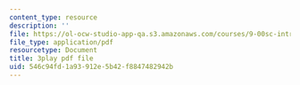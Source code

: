 ```yaml
---
content_type: resource
description: ''
file: https://ol-ocw-studio-app-qa.s3.amazonaws.com/courses/9-00sc-introduction-to-psychology-fall-2011/546c94fd1a93912e5b42f8847482942b_Vko17una2Zw.pdf
file_type: application/pdf
resourcetype: Document
title: 3play pdf file
uid: 546c94fd-1a93-912e-5b42-f8847482942b
---
```

